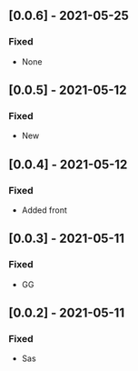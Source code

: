 ## [0.0.6] - 2021-05-25

### Fixed
-    None

## [0.0.5] - 2021-05-12

### Fixed
-    New

## [0.0.4] - 2021-05-12

### Fixed
-    Added front

## [0.0.3] - 2021-05-11

### Fixed
-    GG

## [0.0.2] - 2021-05-11

### Fixed
-    Sas

